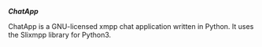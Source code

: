 ***ChatApp***

ChatApp is a GNU-licensed xmpp chat application written in Python. It uses the Slixmpp library for Python3. 
